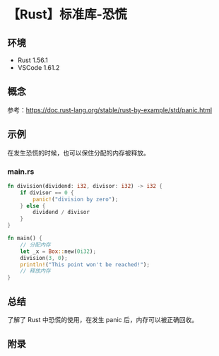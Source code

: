 # 【Rust】标准库-恐慌

## 环境

- Rust 1.56.1
- VSCode 1.61.2

## 概念

参考：<https://doc.rust-lang.org/stable/rust-by-example/std/panic.html>  

## 示例

在发生恐慌的时候，也可以保住分配的内存被释放。

### main.rs

```rust
fn division(dividend: i32, divisor: i32) -> i32 {
    if divisor == 0 {
        panic!("division by zero");
    } else {
        dividend / divisor
    }
}

fn main() {
    // 分配内存
    let _x = Box::new(0i32);
    division(3, 0);
    println!("This point won't be reached!");
    // 释放内存
}
```

## 总结

了解了 Rust 中恐慌的使用，在发生 panic 后，内存可以被正确回收。

## 附录
